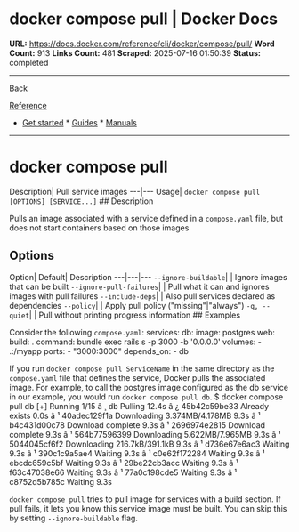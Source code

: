 # docker compose pull | Docker Docs

**URL:** https://docs.docker.com/reference/cli/docker/compose/pull/
**Word Count:** 913
**Links Count:** 481
**Scraped:** 2025-07-16 01:50:39
**Status:** completed

---

Back

[Reference](https://docs.docker.com/reference/)

  * [Get started](https://docs.docker.com/get-started/)   * [Guides](https://docs.docker.com/guides/)   * [Manuals](https://docs.docker.com/manuals/)

* * *

# docker compose pull

Description| Pull service images   ---|---   Usage| `docker compose pull [OPTIONS] [SERVICE...]`      ## Description

Pulls an image associated with a service defined in a `compose.yaml` file, but does not start containers based on those images

## Options

Option| Default| Description   ---|---|---   `--ignore-buildable`| | Ignore images that can be built   `--ignore-pull-failures`| | Pull what it can and ignores images with pull failures   `--include-deps`| | Also pull services declared as dependencies   `--policy`| | Apply pull policy \("missing"|"always"\)   `-q, --quiet`| | Pull without printing progress information      ## Examples

Consider the following `compose.yaml`:               services:       db:         image: postgres       web:         build: .         command: bundle exec rails s -p 3000 -b '0.0.0.0'         volumes:           - .:/myapp         ports:           - "3000:3000"         depends_on:           - db

If you run `docker compose pull ServiceName` in the same directory as the `compose.yaml` file that defines the service, Docker pulls the associated image. For example, to call the postgres image configured as the db service in our example, you would run `docker compose pull db`.               $ docker compose pull db     [+] Running 1/15      â ¸ db Pulling                                                             12.4s        â ¿ 45b42c59be33 Already exists                                           0.0s        â ¹ 40adec129f1a Downloading  3.374MB/4.178MB                             9.3s        â ¹ b4c431d00c78 Download complete                                        9.3s        â ¹ 2696974e2815 Download complete                                        9.3s        â ¹ 564b77596399 Downloading  5.622MB/7.965MB                             9.3s        â ¹ 5044045cf6f2 Downloading  216.7kB/391.1kB                             9.3s        â ¹ d736e67e6ac3 Waiting                                                  9.3s        â ¹ 390c1c9a5ae4 Waiting                                                  9.3s        â ¹ c0e62f172284 Waiting                                                  9.3s        â ¹ ebcdc659c5bf Waiting                                                  9.3s        â ¹ 29be22cb3acc Waiting                                                  9.3s        â ¹ f63c47038e66 Waiting                                                  9.3s        â ¹ 77a0c198cde5 Waiting                                                  9.3s        â ¹ c8752d5b785c Waiting                                                  9.3s     

`docker compose pull` tries to pull image for services with a build section. If pull fails, it lets you know this service image must be built. You can skip this by setting `--ignore-buildable` flag.